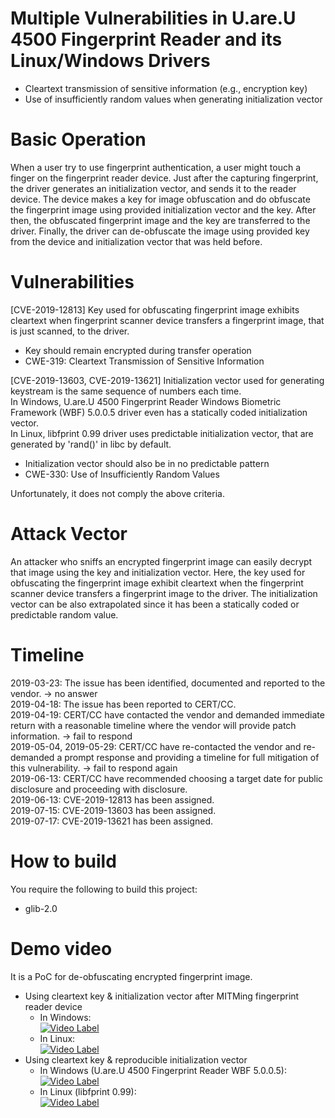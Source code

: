 # Multiple Vulnerabilities in U.are.U 4500 Fingerprint Reader and its Linux/Windows Drivers
- Cleartext transmission of sensitive information (e.g., encryption key)
- Use of insufficiently random values when generating initialization vector  

# Basic Operation
When a user try to use fingerprint authentication, a user might touch a finger on the fingerprint reader device.
Just after the capturing fingerprint, the driver generates an initialization vector, and sends it to the reader device.
The device makes a key for image obfuscation and do obfuscate the fingerprint image using provided initialization vector and the key.
After then, the obfuscated fingerprint image and the key are transferred to the driver.
Finally, the driver can de-obfuscate the image using provided key from the device and initialization vector that was held before.

# Vulnerabilities
[CVE-2019-12813] Key used for obfuscating fingerprint image exhibits cleartext when fingerprint scanner device transfers a fingerprint image, that is just scanned, to the driver.  
- Key should remain encrypted during transfer operation  
- CWE-319: Cleartext Transmission of Sensitive Information

[CVE-2019-13603, CVE-2019-13621] Initialization vector used for generating keystream is the same sequence of numbers each time.  
In Windows, U.are.U 4500 Fingerprint Reader Windows Biometric Framework (WBF) 5.0.0.5 driver even has a statically coded initialization vector.  
In Linux, libfprint 0.99 driver uses predictable initialization vector, that are generated by 'rand()' in libc by default.  
- Initialization vector should also be in no predictable pattern  
- CWE-330: Use of Insufficiently Random Values  

Unfortunately, it does not comply the above criteria.  

# Attack Vector 
An attacker who sniffs an encrypted fingerprint image can easily decrypt that image using the key and initialization vector.
Here, the key used for obfuscating the fingerprint image exhibit cleartext when the fingerprint scanner device transfers a fingerprint image to the driver.
The initialization vector can be also extrapolated since it has been a statically coded or predictable random value.

# Timeline
2019-03-23: The issue has been identified, documented and reported to the vendor. -> no answer  
2019-04-18: The issue has been reported to CERT/CC.  
2019-04-19: CERT/CC have contacted the vendor and demanded immediate return with a reasonable timeline where the vendor will provide patch information. -> fail to respond  
2019-05-04, 2019-05-29: CERT/CC have re-contacted the vendor and re-demanded a prompt response and providing a timeline for full mitigation of this vulnerability. -> fail to respond again  
2019-06-13: CERT/CC have recommended choosing a target date for public disclosure and proceeding with disclosure.  
2019-06-13: CVE-2019-12813 has been assigned.  
2019-07-15: CVE-2019-13603 has been assigned.  
2019-07-17: CVE-2019-13621 has been assigned.  

# How to build
You require the following to build this project:  
- glib-2.0

# Demo video
It is a PoC for de-obfuscating encrypted fingerprint image.  

- Using cleartext key & initialization vector after MITMing fingerprint reader device  
  - In Windows:  
    [![Video Label](https://img.youtube.com/vi/wEXJDyEOatM/0.jpg)](https://youtu.be/wEXJDyEOatM=0s)    
  - In Linux:  
    [![Video Label](https://img.youtube.com/vi/Grirez2xeas/0.jpg)](https://youtu.be/Grirez2xeast=0s)  
- Using cleartext key & reproducible initialization vector  
  - In Windows (U.are.U 4500 Fingerprint Reader WBF 5.0.0.5):  
    [![Video Label](https://img.youtube.com/vi/g-kI5P4HFN0/0.jpg)](https://youtu.be/g-kI5P4HFN0=0s)
  - In Linux (libfprint 0.99):  
    [![Video Label](https://img.youtube.com/vi/TyHRVvkDCHo/0.jpg)](https://youtu.be/TyHRVvkDCHo=0s)  


